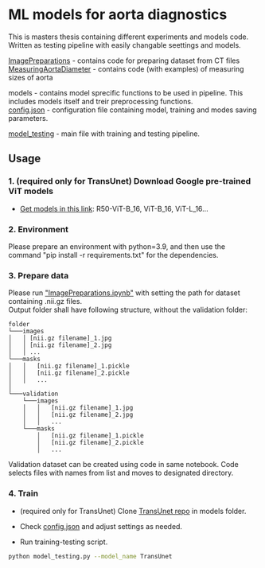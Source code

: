 # ML models for aorta diagnostics

This is masters thesis containing different experiments and models code.
Written as testing pipeline with easily changable seettings and models.

[ImagePreparations](ImagePreparations.ipynb) - contains code for preparing dataset from CT files  
[MeasuringAortaDiameter](MeasuringAortaDiameter.ipynb) - contains code (with examples) of measuring sizes of aorta

models - contains model sprecific functions to be used in pipeline. This includes models itself and treir preprocessing functions.  
[config.json](config.json) - configuration file containing model, training and modes saving parameters.

[model_testing](model_testing.py) - main file with training and testing pipeline.

## Usage

### 1. (required only for TransUnet) Download Google pre-trained ViT models
* [Get models in this link](https://console.cloud.google.com/storage/vit_models/): R50-ViT-B_16, ViT-B_16, ViT-L_16...

### 2. Environment

Please prepare an environment with python=3.9, and then use the command "pip install -r requirements.txt" for the dependencies.

### 3. Prepare data

Please run ["ImagePreparations.ipynb"](ImagePreparations.ipynb) with setting the path for dataset containing .nii.gz files.  
Output folder shall have following structure, without the validation folder:

```
folder
└───images
│   │ [nii.gz filename]_1.jpg
│   │ [nii.gz filename]_2.jpg
│   │ ...
└───masks
│   │   [nii.gz filename]_1.pickle
│   │   [nii.gz filename]_2.pickle
│   │   ...
│
└───validation
    └───images
    │   │   [nii.gz filename]_1.jpg
    │   │   [nii.gz filename]_2.jpg
    │   │   ...
    └───masks
        │   [nii.gz filename]_1.pickle
        │   [nii.gz filename]_2.pickle
        │   ...
```

Validation dataset can be created using code in same notebook. Code selects files with names from list and  moves to designated directory.

### 4. Train

- (required only for TransUnet) Clone [TransUnet repo](https://github.com/Beckschen/TransUNet) in models folder.

- Check [config.json](config.json) and adjust settings as needed.
- Run training-testing script.

```bash
python model_testing.py --model_name TransUnet
```